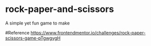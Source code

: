 # rock-paper-and-scissors
A simple yet fun game to make

#Reference 
https://www.frontendmentor.io/challenges/rock-paper-scissors-game-pTgwgvgH 
